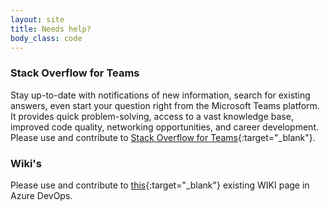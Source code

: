 ```yaml
---
layout: site
title: Needs help?
body_class: code
---
```



### Stack Overflow for Teams

Stay up-to-date with notifications of new information, search for existing answers, even start your question right from the Microsoft Teams platform. It provides quick problem-solving, access to a vast knowledge base, improved code quality, networking opportunities, and career development. 
Please use and contribute to [Stack Overflow for Teams](https://stackoverflowteams.com/c/applications-dev/questions){:target="_blank"}. 


### Wiki's

Please use and contribute to [this](https://senwes.visualstudio.com/Applications/_wiki/wikis/Applications.wiki/15/Applications){:target="_blank"} existing WIKI page in Azure DevOps. 
